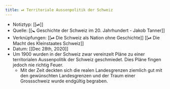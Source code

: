 ```yaml
---
title: ⏯ Territoriale Aussenpolitik der Schweiz
---
```


- Notiztyp: [[⏯]]
- Quelle: [[🚼 Geschichte der Schweiz im 20. Jahrhundert - Jakob Tanner]]
- Verknüpfungen: [[⏯ Die Schweiz als Nation ohne Geschichte]] [[⏯ Die Macht des Kleinstaates Schweiz]]
- Datum: [[Dec 28th, 2020]]
- Um 1900 wurden in der Schweiz zwar vereinzelt Pläne zu einer territorialen Aussenpolitik der Schweiz geschmiedet. Dies Pläne fingen jedoch nie richtig Feuer.
	- Mit der Zeit deckten sich die realen Landesgrenzen ziemlich gut mit den gewünschten Landesgrenzen und der Traum einer Grossschweiz wurde endgültig begraben.
